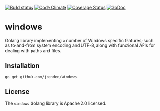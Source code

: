 [![Build status](https://ci.appveyor.com/api/projects/status/ab5yrhcq044i9s5a?svg=true)](https://ci.appveyor.com/project/JosephBenden/windows)
[![Code Climate](https://codeclimate.com/github/jbenden/windows/badges/gpa.svg)](https://codeclimate.com/github/jbenden/windows)
[![Coverage Status](https://coveralls.io/repos/github/jbenden/windows/badge.svg?branch=HEAD)](https://coveralls.io/github/jbenden/windows?branch=HEAD)
[![GoDoc](https://godoc.org/github.com/jbenden/windows?status.svg)](https://godoc.org/github.com/jbenden/windows)

windows
=======

Golang library implementing a number of Windows specific features; such as
to-and-from system encoding and UTF-8, along with functional APIs for
dealing with paths and files.

Installation
------------

    go get github.com/jbenden/windows

License
-------

The `windows` Golang library is Apache 2.0 licensed.